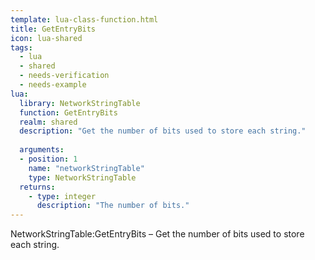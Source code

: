 ```yaml
---
template: lua-class-function.html
title: GetEntryBits
icon: lua-shared
tags:
  - lua
  - shared
  - needs-verification
  - needs-example
lua:
  library: NetworkStringTable
  function: GetEntryBits
  realm: shared
  description: "Get the number of bits used to store each string."
  
  arguments:
  - position: 1
    name: "networkStringTable"
    type: NetworkStringTable
  returns:
    - type: integer
      description: "The number of bits."
---
```


<div class="lua__search__keywords">
NetworkStringTable:GetEntryBits &#x2013; Get the number of bits used to store each string.
</div>
